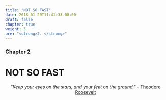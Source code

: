 ```yaml
---
title: "NOT SO FAST"
date: 2018-01-20T11:41:33-08:00
draft: false
chapter: true
weight: 5
pre: "<strong>2. </strong>"
---
```


### Chapter 2

# NOT SO FAST

<!--p style="text-align: center"><em>"OOOH, LOOK AT ME, I LOOKED UP A QUOTE!"</em> - <a href="https://xkcd.com/1942/">XKCD</a></p-->
<p style="text-align: center"><em>"Keep your eyes on the stars, and your feet on the ground."</em> - <a href="https://en.wikipedia.org/wiki/Theodore_Roosevelt">Theodore Roosevelt</a></p>
